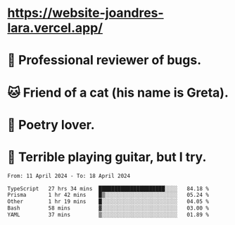 # https://website-joandres-lara.vercel.app/
# 🐛 Professional reviewer of bugs.
# 🐱 Friend of a cat (his name is Greta).
# 📜 Poetry lover.
# 🎸 Terrible playing guitar, but I try.

<!--START_SECTION:waka-->

```txt
From: 11 April 2024 - To: 18 April 2024

TypeScript   27 hrs 34 mins  █████████████████████░░░░   84.18 %
Prisma       1 hr 42 mins    █▒░░░░░░░░░░░░░░░░░░░░░░░   05.24 %
Other        1 hr 19 mins    █░░░░░░░░░░░░░░░░░░░░░░░░   04.05 %
Bash         58 mins         ▓░░░░░░░░░░░░░░░░░░░░░░░░   03.00 %
YAML         37 mins         ▒░░░░░░░░░░░░░░░░░░░░░░░░   01.89 %
```

<!--END_SECTION:waka-->
